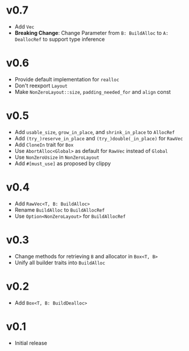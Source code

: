 # v0.7

- Add `Vec`
- **Breaking Change**: Change Parameter from `B: BuildAlloc` to `A: DeallocRef` to support type inference

# v0.6

- Provide default implementation for `realloc`
- Don't reexport `Layout`
- Make `NonZeroLayout::size`, `padding_needed_for` and `align` const

# v0.5

- Add `usable_size`, `grow_in_place`, and `shrink_in_place` to `AllocRef`
- Add `(try_)reserve_in_place` and `(try_)double(_in_place)` for `RawVec`
- Add `CloneIn` trait for `Box`
- Use `AbortAlloc<Global>` as default for `RawVec` instead of `Global`
- Use `NonZeroUsize` in `NonZeroLayout`
- Add `#[must_use]` as proposed by clippy

# v0.4

- Add `RawVec<T, B: BuildAlloc>`
- Rename `BuildAlloc` to `BuildAllocRef`
- Use `Option<NonZeroLayout>` for `BuildAllocRef`

# v0.3

- Change methods for retrieving `B` and allocator in `Box<T, B>`
- Unify all builder traits into `BuildAlloc`

# v0.2

- Add `Box<T, B: BuildDealloc>`

# v0.1

- Initial release
